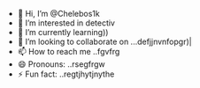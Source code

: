 - 👋 Hi, I’m @Chelebos1k
- 👀 I’m interested in detectiv
- 🌱 I’m currently learning))
- 💞️ I’m looking to collaborate on ...defjjnvnfopgr)|
- 📫 How to reach me ..fgvfrg
- 😄 Pronouns: ..rsegfrgw
- ⚡ Fun fact: ..regtjhytjnythe
<!---
Chelebos1k/Chelebos1k is a ✨ special ✨ repository because its `README.md` (this file) appears on your GitHub profile.
You can click the Preview link to take a look at your changes.
